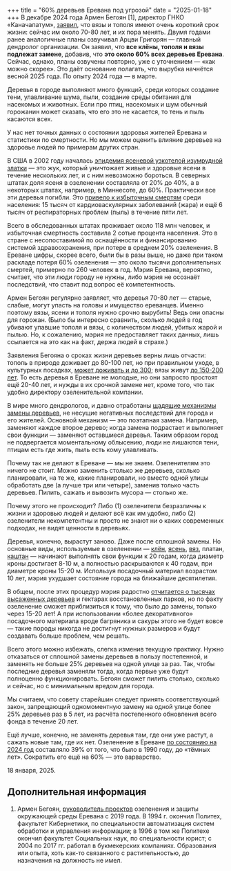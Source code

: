 +++
title = "60% деревьев Еревана под угрозой"
date = "2025-01-18"
+++
В декабре 2024 года Армен Бегоян [1], директор ГНКО «Каначапатум», [заявил](https://news.am/rus/news/857434.html), что вязы и тополя имеют очень короткий срок жизни: сейчас им около 70-80 лет, и их пора менять. Двумя годами ранее аналогичные планы озвучивал Арцви Григорян — главный дендролог организации. Он заявил, что **все клёны, тополя и вязы подлежат замене**, добавив, что **это около 60% всех деревьев Еревана**. Сейчас, однако, планы озвучены повторно, уже с уточнением — «как можно скорее». Это даёт основание полагать, что вырубка начнётся весной 2025 года. По опыту 2024 года — в марте.

Деревья в городе выполняют много функций, среди которых создание тени, улавливание шума, пыли, создание среды обитания для насекомых и животных. Если про птиц, насекомых и шум обычный горожанин может сказать, что его это не касается, то тень и пыль касаются всех.

У нас нет точных данных о состоянии здоровья жителей Еревана и статистики по смертности. Но мы можем оценить влияние деревьев на здоровье людей по примерам других стран.

В США в 2002 году началась [эпидемия ясеневой узкотелой изумрудной златки](https://www.aphis.usda.gov/plant-pests-diseases/eab) — это жук, который уничтожает живые и здоровые ясени в течение нескольких лет, и с ним невозможно бороться. В северных штатах доля ясеня в озеленении составляла от 20% до 40%, а в некоторых штатах, например, в Миннесоте, до 60%. Практически все эти деревья погибли. Это [привело к избыточным смертям](https://www.ajpmonline.org/article/S0749-3797%2812%2900804-5/abstract) среди населения: 15 тысяч от кардиоваскулярных заболеваний (жара) и ещё 6 тысяч от респираторных проблем (пыль) в течение пяти лет.

Всего в обследованных штатах проживает около 118 млн человек, и избыточная смертность составила 2 сотые процента населения. Это в стране с несопоставимой по оснащённости и финансированию системой здравоохранения, при потере в среднем 20% озеленения. В Ереване цифры, скорее всего, были бы в разы выше, но даже при таком раскладе потеря 60% озеленения — это около тысячи дополнительных смертей, примерно по 260 человек в год. Мэрия Еревана, вероятно, считает, что эти люди городу не нужны, либо мэрия не осознаёт последствий, что ставит под вопрос её компетентность.

Армен Бегоян регулярно заявляет, что деревья 70-80 лет — старые, слабые, могут упасть на головы и имущество ереванцев. Именно поэтому вязы, ясени и тополя нужно срочно вырубить! Ведь они опасны для горожан. (Было бы интересно сравнить, сколько людей в год убивают упавшие тополя и вязы, с количеством людей, убитых жарой и пылью. Но, к сожалению, мэрия не предоставляет таких данных, лишь ссылается на это как на факт, держа людей в страхе.)

Заявления Бегояна о сроках жизни деревьев верны лишь отчасти: тополь в природе доживает до 80-100 лет, но при правильном уходе, в культурных посадках, [может доживать и до 300](https://forest.jrc.ec.europa.eu/media/atlas/Populus_alba.pdf); вязы живут [до 150-200 лет](https://mhnsw.au/stories/plant-your-history/incredible-chinese-elm-tree-elizabeth-farm/). То есть деревья в Ереване не молодые, но они запросто простоят ещё 20-40 лет, и нужды в их срочной замене нет, кроме того, что так удобно директору озеленительной компании.

В мире много дендрологов, и давно отработаны [щадящие механизмы замены деревьев](https://www.ncpc.gov/initiatives/treereplacement/), не несущие негативных последствий для города и его жителей. Основной механизм — это поэтапная замена. Например, заменяют каждое второе дерево; когда замена подрастает и выполняет свои функции — заменяют оставшиеся деревья. Таким образом город не подвергается моментальному облысению, люди не лишаются тени, птицам есть где жить, пыль есть кому улавливать.

Почему так не делают в Ереване — мы не знаем. Озеленителям это ничего не стоит. Можно заменить столько же деревьев, сколько планировали, на те же, какие планировали, но вместо одной улицы обработать две (а лучше три или четыре), заменив только часть деревьев. Пилить, сажать и вывозить мусора — столько же.

Почему этого не происходит? Либо (1) озеленители безразличны к жизни и здоровью людей и делают всё как им удобно, либо (2) озеленители некомпетентны и просто не знают ни о каких современных подходах, не видят ценности в деревьях.

Деревья, конечно, вырастут заново. Даже после сплошной замены. Но основные виды, используемые в озеленении — [клён](https://landscape.ru/plant/acer/platanoides/), [ясень](https://landscape.ru/plant/fraxinus/excelsior/), [вяз](https://landscape.ru/plant/ulmus/laevis/), платан, [каштан](https://landscape.ru/plant/aesculus/hippocastanum/) — начинают выполнять свои функции к 20 годам, когда диаметр кроны достигает 8-10 м, а полностью раскрываются к 40 годам, при диаметре кроны 15-20 м. Используя посадочный материал возрастом 10 лет, мэрия ухудшает состояние города на ближайшие десятилетия.

В общем, после этих процедур мэрия радостно [отчитается о тысячах высаженных деревьев](https://www.instagram.com/p/DCbp2vivlb6/) и гектарах восстановленных парков, но по факту озеленение сможет приблизиться к тому, что было до замены, только через 15-20 лет! А при использовании «более декоративного» посадочного материала вроде багряника и сакуры этого не будет вовсе — такие породы никогда не достигнут нужных размеров и будут создавать больше проблем, чем решать.

Всего этого можно избежать, слегка изменив текущую практику. Нужно отказаться от сплошной замены деревьев в пользу постепенной, и заменять не больше 25% деревьев на одной улице за раз. Так, чтобы последние деревья заменяли тогда, когда первые уже будут полноценно функционировать. Бегоян сможет пилить столько, сколько и сейчас, но с минимальным вредом для города.

Мы считаем, что совету старейшин следует принять соответствующий закон, запрещающий одномоментную замену на одной улице более 25% деревьев раз в 5 лет, из расчёта постепенного обновления всего фонда в течение 20 лет.

Ещё лучше, конечно, не заменять деревья там, где они уже растут, а сажать новые там, где их нет. Озеленение в Ереване [по состоянию на 2024 год](https://www.ecolur.org/files/uploads/2023%20new/Yerevan%20GCAP%20reports/reportonyerevangcaparmcompressed.pdf) составляло 39% от того, что было в 1990 году, до «тёмных лет». Сократить его ещё на 60% — это варварство.

18 января, 2025.

## Дополнительная информация

1. Армен Бегоян, [руководитель проектов](https://greenyerevan.am/teams/%d5%bf%d5%ab%d5%a3%d6%80%d5%a1%d5%b6-%d5%b0%d5%a1%d5%af%d5%b8%d5%a2%d5%b5%d5%a1%d5%b6/) озеленения и защиты окружающей среды Еревана с 2019 года.  В 1994 г. окончил Политех, факультет Кибернетики, по специальности автоматизация систем обработки и управления информации; в 1996 в том же Политехе окончил факультет Социальных наук, по специальности юрист; с 2004 по 2017 гг. работал в букмекерских компаниях.  Образования или опыта, хоть как-то связанного с растительностью, до назначения на должность не имел.
